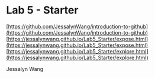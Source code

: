 # Lab 5 - Starter

[https://github.com/JessalynWang/introduction-to-github](https://github.com/JessalynWang/introduction-to-github)
[https://jessalynwang.github.io/Lab5_Starter/expose.html](https://jessalynwang.github.io/Lab5_Starter/expose.html)
[https://jessalynwang.github.io/Lab5_Starter/explore.html](https://jessalynwang.github.io/Lab5_Starter/explore.html)

Jessalyn Wang